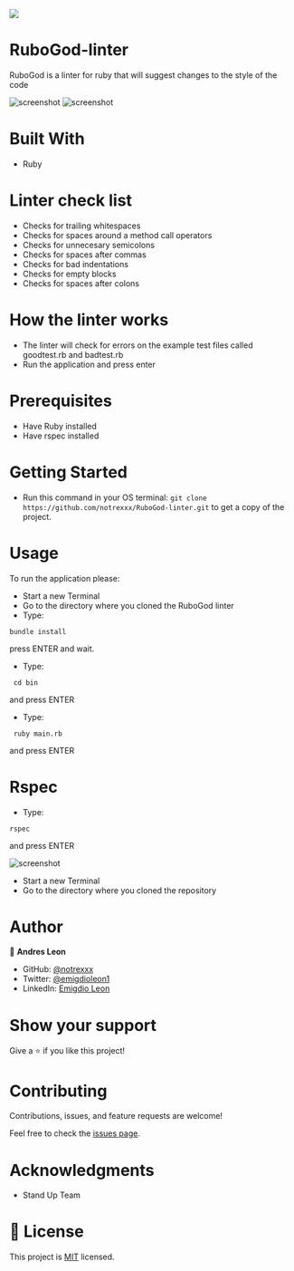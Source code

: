 
![](https://img.shields.io/badge/Microverse-blueviolet)


# RuboGod-linter
 RuboGod is a linter for ruby that will suggest changes to the style of the code

![screenshot](assets/screenshot2.png)
![screenshot](assets/screenshot1.png)

# Built With

- Ruby

# Linter check list

- Checks for trailing whitespaces
- Checks for spaces around a method call operators
- Checks for unnecesary semicolons
- Checks for spaces after commas
- Checks for bad indentations
- Checks for empty blocks
- Checks for spaces after colons

# How the linter works

- The linter will check for errors on the example test files called goodtest.rb and badtest.rb
- Run the application and press enter


# Prerequisites

- Have Ruby installed
- Have rspec installed

# Getting Started

- Run this command in your OS terminal: `git clone https://github.com/notrexxx/RuboGod-linter.git` to get a copy of the project.

# Usage
To run the application please:

- Start a new Terminal 
- Go to the directory where you cloned the RuboGod linter
- Type:
```
bundle install
```
press ENTER and wait.

- Type:
```
 cd bin
```
and press ENTER

- Type:
```
 ruby main.rb 
```
and press ENTER


# Rspec

- Type:
```
rspec
```
and press ENTER

![screenshot](assets/screenshot3.png)

- Start a new Terminal 
- Go to the directory where you cloned the repository

# Author

👤 **Andres Leon**

- GitHub: [@notrexxx](https://github.com/notrexxx)
- Twitter: [@emigdioleon1](https://twitter.com/emigdioleon1)
- LinkedIn: [Emigdio Leon](https://linkedin.com/emigdio-leon-689109195)


# Show your support

Give a ⭐️ if you like this project!

# Contributing

Contributions, issues, and feature requests are welcome!

Feel free to check the [issues page](https://github.com/notrexxx/RuboGod-linter/issues).

# Acknowledgments

- Stand Up Team

# 📝 License

This project is [MIT](./LICENSE) licensed.
